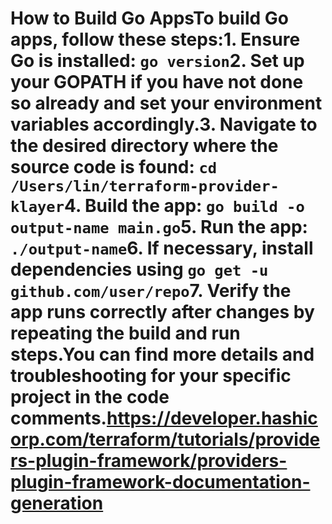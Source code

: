 # How to Build Go AppsTo build Go apps, follow these steps:1. Ensure Go is installed: `go version`2. Set up your GOPATH if you have not done so already and set your environment variables accordingly.3. Navigate to the desired directory where the source code is found: `cd /Users/lin/terraform-provider-klayer`4. Build the app: `go build -o output-name main.go`5. Run the app: `./output-name`6. If necessary, install dependencies using `go get -u github.com/user/repo`7. Verify the app runs correctly after changes by repeating the build and run steps.You can find more details and troubleshooting for your specific project in the code comments.https://developer.hashicorp.com/terraform/tutorials/providers-plugin-framework/providers-plugin-framework-documentation-generation